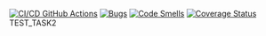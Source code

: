 [![CI/CD GitHub Actions](https://github.com//actions/workflows/test-action.yml/badge.svg)](https://github.com//actions/workflows/test-action.yml)
[![Bugs](https://sonarcloud.io/api/project_badges/measure?project=&metric=bugs)](https://sonarcloud.io/summary/new_code?id=)
[![Code Smells](https://sonarcloud.io/api/project_badges/measure?project=&metric=code_smells)](https://sonarcloud.io/summary/new_code?id=)
[![Coverage Status](https://coveralls.io/repos/github/gagarin221072022/task2/badge.svg?branch=main)](https://coveralls.io/github/gagarin221072022/task2?branch=main)
TEST_TASK2
